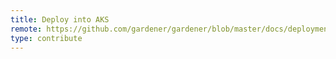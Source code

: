 ```yaml
---
title: Deploy into AKS
remote: https://github.com/gardener/gardener/blob/master/docs/deployment/aks.md
type: contribute
---
```

